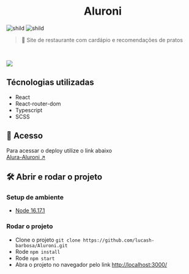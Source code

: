 <div align="center">
	<h1>Aluroni</h1>
</div>


![shild](https://img.shields.io/github/repo-size/lucash-barbosa/Aluroni)
![shild](https://img.shields.io/github/last-commit/lucash-barbosa/Aluroni)

> :book: Site de restaurante com cardápio e recomendações de pratos

<br>
                                                  
![](https://github.com/lucash-barbosa/Aluroni/blob/master/screencapture.png)

## Técnologias utilizadas
- React
- React-router-dom
- Typescript
- SCSS

## 🚀 Acesso
Para acessar o deploy utilize o link abaixo
<br>
[Alura-Aluroni ↗️](https://alura-aluroni.vercel.app)


## 🛠️ Abrir e rodar o projeto

### Setup de ambiente
- [Node 16.17.1](https://nodejs.org/en/)

### Rodar o projeto
- Clone o projeto ```git clone https://github.com/lucash-barbosa/Aluroni.git```
- Rode ```npm install```
- Rode ```npm start```
- Abra o projeto no navegador pelo link <a href="http://localhost:3000/">http://localhost:3000/</a>
